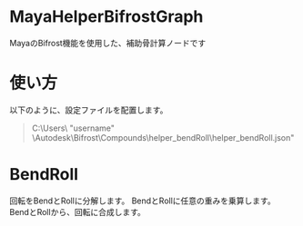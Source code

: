 # MayaHelperBifrostGraph
MayaのBifrost機能を使用した、補助骨計算ノードです

# 使い方
以下のように、設定ファイルを配置します。
> C:\Users\ "username" \Autodesk\Bifrost\Compounds\helper_bendRoll\helper_bendRoll.json"

# BendRoll
回転をBendとRollに分解します。
BendとRollに任意の重みを乗算します。
BendとRollから、回転に合成します。
